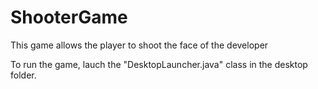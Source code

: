 # ShooterGame
This game allows the player to shoot the face of the developer

To run the game, lauch the "DesktopLauncher.java" class in the desktop folder.
